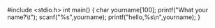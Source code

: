 #include <stdio.h>
int main()
{
 char yourname[100];
 printf("What your name?\t");
 scanf("%s",yourname);
 printf("hello,%s\n",yourname);
}
